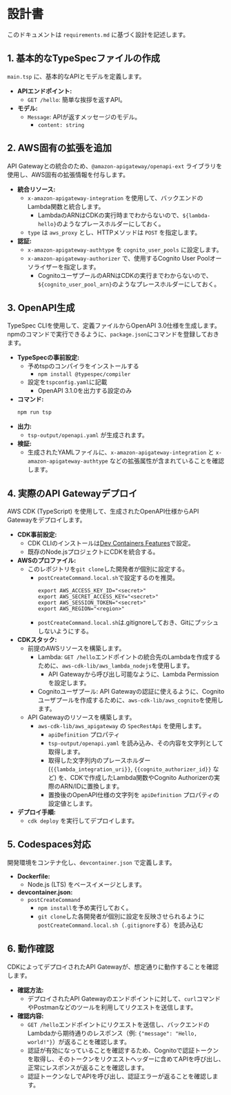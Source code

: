 # 設計書

このドキュメントは `requirements.md` に基づく設計を記述します。

## 1. 基本的なTypeSpecファイルの作成

`main.tsp` に、基本的なAPIとモデルを定義します。

- **APIエンドポイント:**
  - `GET /hello`: 簡単な挨拶を返すAPI。
- **モデル:**
  - `Message`: APIが返すメッセージのモデル。
    - `content: string`

## 2. AWS固有の拡張を追加

API Gatewayとの統合のため、`@amazon-apigateway/openapi-ext` ライブラリを使用し、AWS固有の拡張情報を付与します。

- **統合リソース:**
  - `x-amazon-apigateway-integration` を使用して、バックエンドのLambda関数と統合します。
    - LambdaのARNはCDKの実行時までわからないので、`${lambda-hello}`のようなプレースホルダーにしておく。
  - `type` は `aws_proxy` とし、HTTPメソッドは `POST` を指定します。
- **認証:**
  - `x-amazon-apigateway-authtype` を `cognito_user_pools` に設定します。
  - `x-amazon-apigateway-authorizer` で、使用するCognito User Poolオーソライザーを指定します。
    - CognitoユーザプールのARNはCDKの実行までわからないので、`${cognito_user_pool_arn}`のようなプレースホルダーにしておく。

## 3. OpenAPI生成

TypeSpec CLIを使用して、定義ファイルからOpenAPI 3.0仕様を生成します。
npmのコマンドで実行できるように、`package.json`にコマンドを登録しておきます。

- **TypeSpecの事前設定:**
  - 予めtspのコンパイラをインストールする
    - `npm install @typespec/compiler`
  - 設定を`tspconfig.yaml`に記載
    - OpenAPI 3.1.0を出力する設定のみ
- **コマンド:**
  ```bash
  npm run tsp
  ```
- **出力:**
  - `tsp-output/openapi.yaml` が生成されます。
- **検証:**
  - 生成されたYAMLファイルに、`x-amazon-apigateway-integration` と `x-amazon-apigateway-authtype` などの拡張属性が含まれていることを確認します。

## 4. 実際のAPI Gatewayデプロイ

AWS CDK (TypeScript) を使用して、生成されたOpenAPI仕様からAPI Gatewayをデプロイします。

- **CDK事前設定:**
  - CDK CLIのインストールは[Dev Containers Features](./.devcontainer/devcontainer.json)で設定。
  - 既存のNode.jsプロジェクトにCDKを統合する。
- **AWSのプロファイル:**
  - このレポジトリを`git clone`した開発者が個別に設定する。
    - `postCreateCommand.local.sh`で設定するのを推奨。
      ```
      export AWS_ACCESS_KEY_ID="<secret>"
      export AWS_SECRET_ACCESS_KEY="<secret>"
      export AWS_SESSION_TOKEN="<secret>"
      export AWS_REGION="<region>"
      ```
    - `postCreateCommand.local.sh`は.gitignoreしておき、Gitにプッシュしないようにする。
- **CDKスタック:**
  - 前提のAWSリソースを構築します。
    - Lambda: `GET /hello`エンドポイントの統合先のLambdaを作成するために、`aws-cdk-lib/aws_lambda_nodejs`を使用します。
      - API Gatewayから呼び出し可能なように、Lambda Permissionを設定します。
    - Cognitoユーザプール: API Gatewayの認証に使えるように、Cognitoユーザプールを作成するために、`aws-cdk-lib/aws_cognito`を使用します。
  - API Gatewayのリソースを構築します。
    - `aws-cdk-lib/aws_apigateway` の `SpecRestApi` を使用します。
      - `apiDefinition` プロパティ
      - `tsp-output/openapi.yaml` を読み込み、その内容を文字列として取得します。
      - 取得した文字列内のプレースホルダー (`{{lambda_integration_uri}}`, `{{cognito_authorizer_id}}` など) を、CDKで作成したLambda関数やCognito Authorizerの実際のARN/IDに置換します。
      - 置換後のOpenAPI仕様の文字列を `apiDefinition` プロパティの設定値とします。
- **デプロイ手順:**
  - `cdk deploy` を実行してデプロイします。

## 5. Codespaces対応

開発環境をコンテナ化し、`devcontainer.json` で定義します。

- **Dockerfile:**
  - Node.js (LTS) をベースイメージとします。
- **devcontainer.json:**
  - `postCreateCommand`
    - `npm install`を予め実行しておく。
    - `git clone`した各開発者が個別に設定を反映させられるように`postCreateCommand.local.sh`（`.gitignore`する）を読み込む

## 6. 動作確認

CDKによってデプロイされたAPI Gatewayが、想定通りに動作することを確認します。

- **確認方法:**
  - デプロイされたAPI Gatewayのエンドポイントに対して、`curl`コマンドやPostmanなどのツールを利用してリクエストを送信します。
- **確認内容:**
  - `GET /hello`エンドポイントにリクエストを送信し、バックエンドのLambdaから期待通りのレスポンス（例: `{"message": "Hello, world!"}`）が返ることを確認します。
  - 認証が有効になっていることを確認するため、Cognitoで認証トークンを取得し、そのトークンをリクエストヘッダーに含めてAPIを呼び出し、正常にレスポンスが返ることを確認します。
  - 認証トークンなしでAPIを呼び出し、認証エラーが返ることを確認します。
